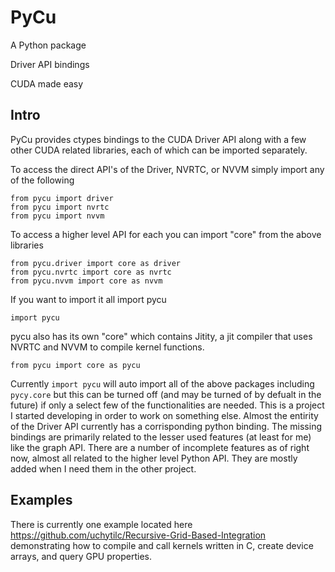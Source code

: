 # PyCu

A Python package

Driver API bindings

CUDA made easy

## Intro

PyCu provides ctypes bindings to the CUDA Driver API along with a few other CUDA related libraries, each of which can be imported separately.

To access the direct API's of the Driver, NVRTC, or NVVM simply import any of the following

```
from pycu import driver
from pycu import nvrtc
from pycu import nvvm
```

To access a higher level API for each you can import "core" from the above libraries

```
from pycu.driver import core as driver
from pycu.nvrtc import core as nvrtc
from pycu.nvvm import core as nvvm
```

If you want to import it all import pycu

```
import pycu
```

pycu also has its own "core" which contains Jitity, a jit compiler that uses NVRTC and NVVM to compile kernel functions.

```
from pycu import core as pycu
```

Currently ```import pycu``` will auto import all of the above packages including ```pycy.core``` but this can be turned off (and may be turned of by defualt in the future) if only a select few of the functionalities are needed. This is a project I started developing in order to work on something else. Almost the entirity of the Driver API currently has a corrisponding python binding. The missing bindings are primarily related to the lesser used features (at least for me) like the graph API. There are a number of incomplete features as of right now, almost all related to the higher level Python API. They are mostly added when I need them in the other project.

## Examples

There is currently one example located here https://github.com/uchytilc/Recursive-Grid-Based-Integration demonstrating how to compile and call kernels written in C, create device arrays, and query GPU properties.
